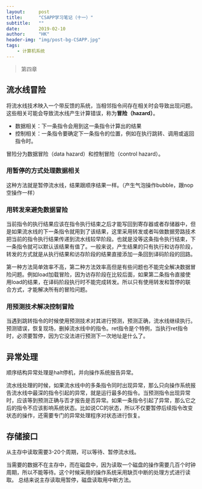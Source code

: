 ```yaml
---
layout:     post
title:      "CSAPP学习笔记（十一）"
subtitle:   ""
date:       2019-02-10
author:     "HK"
header-img: "img/post-bg-CSAPP.jpg"
tags:
    - 计算机系统
---
```


> 第四章

## 流水线冒险

将流水线技术映入一个带反馈的系统，当相邻指令间存在相关时会导致出现问题。这些相关可能会导致流水线产生计算错误，称为**冒险（hazard）**。
- 数据相关：下一条指令会用到这一条指令计算出的结果
- 控制相关：一条指令要确定下一条指令的位置，例如在执行跳转、调用或返回指令时。

冒险分为数据冒险（data hazard）和控制冒险（control hazard）。

### 用暂停的方式处理数据相关

这种方法就是暂停流水线，结果跟顺序结果一样。（产生气泡操作bubble，跟nop空操作一样）

### 用转发来避免数据冒险

当前指令的执行结果应该在指令执行结束之后才能写回到寄存器或者存储器中，但是如果流水线的下一条指令就用到了该结果，这里采用转发或者叫做数据旁路技术把当前的指令执行结果传递到流水线较早阶段。也就是没等这条指令执行结束，下一条指令就可以默认该结果有值了。一般来说，产生结果的只有执行和访存阶段，转发的方式就是从执行结果和访存阶段的结果直接添加一条回到译码阶段的回路。

第一种方法简单效率不高，第二种方法效率高但是有些问题也不能完全解决数据冒险问题。例如load加载冒险，因为访存阶段在比较后面，如果第二条指令直接使用load的结果，在译码阶段执行时不能完成转发。所以只有使用转发和暂停的联合方式，才能解决所有的冒险问题。

### 用预测技术解决控制冒险

当遇到跳转指令的时候使用预测技术对其进行预测，预测正确，流水线继续执行。预测错误，恢复现场，删掉流水线中的指令。ret指令是个特例，当执行ret指令时，必须要暂停，因为它没法进行预测下一次地址是什么了。

## 异常处理

顺序结构异常处理是halt停机，并向操作系统报告异常。

流水线处理的时候，如果流水线中的多条指令同时出现异常，那么只向操作系统报告流水线中最深的指令引起的异常，就是运行最多的指令。当预测指令出现异常时，应该等到预测正确与否才报告是否异常。如果一条指令引起了异常，那么它之后的指令不应该影响系统状态。比如说CC的状态，所以不仅要暂停后续指令改变状态的操作，还需要专门的异常处理程序对状态进行恢复。

## 存储接口

从主存中读取需要3-20个周期，可以等待、暂停流水线。

当需要的数据不在主存中，而在磁盘中，因为读取一个磁盘的操作需要几百个时钟周期，所以不能等待。这个时候采用的操作系统采用缺页中断的处理方式进行读取。
总结来说主存读取用暂停，磁盘读取用中断方法。